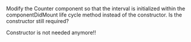 Modify the Counter component so that the interval is initialized within the componentDidMount life cycle method instead of the constructor. Is the constructor still required?



Constructor is not needed anymore!!